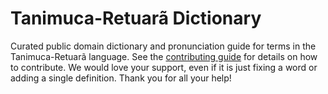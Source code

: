 
# Tanimuca-Retuarã Dictionary

Curated public domain dictionary and pronunciation guide for terms in the Tanimuca-Retuarã language. See the [contributing guide](https://github.com/drumworkteam/term/blob/make/.github/contributing.md) for details on how to contribute. We would love your support, even if it is just fixing a word or adding a single definition. Thank you for all your help!